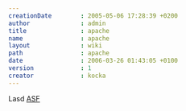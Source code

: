 ```yaml
---
creationDate        : 2005-05-06 17:28:39 +0200 
author              : admin 
title               : apache 
name                : apache 
layout              : wiki 
path                : apache 
date                : 2006-03-26 01:43:05 +0100 
version             : 1 
creator             : kocka 
---
```

Lasd [ASF](ASF.html)
